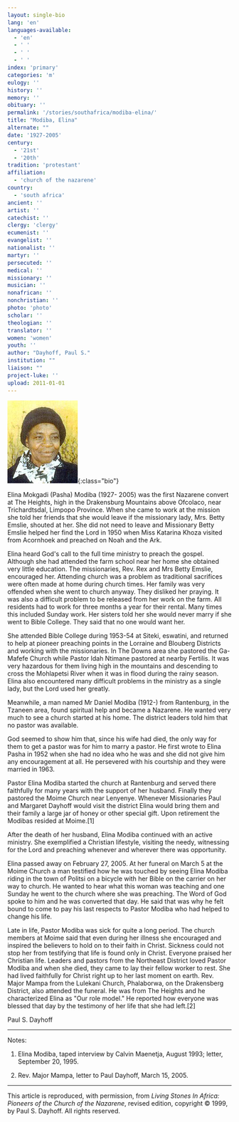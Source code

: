 ```yaml
---
layout: single-bio
lang: 'en'
languages-available:
  - 'en'
  - ' '
  - ' '
  - ' '
index: 'primary'
categories: 'm'
eulogy: ''
history: ''
memory: ''
obituary: ''
permalink: '/stories/southafrica/modiba-elina/'
title: "Modiba, Elina"
alternate: ""
date: '1927-2005'
century:
  - '21st'
  - '20th'
tradition: 'protestant'
affiliation:
  - 'church of the nazarene'
country:
  - 'south africa'
ancient: ''
artist: ''
catechist: ''
clergy: 'clergy'
ecumenist: ''
evangelist: ''
nationalist: ''
martyr: ''
persecuted: ''
medical: ''
missionary: ''
musician: ''
nonafrican: ''
nonchristian: ''
photo: 'photo'
scholar: ''
theologian: ''
translator: ''
women: 'women'
youth: ''
author: "Dayhoff, Paul S."
institution: ""
liaison: ""
project-luke: ''
upload: 2011-01-01
---
```


![Elina Modiba](/images/bio-pics/southafrica/modiba-elina/modiba_elina.jpg){:class="bio"}

Elina Mokgadi (Pasha) Modiba (1927- 2005) was the first Nazarene convert at The Heights, high in the Drakensburg Mountains above Ofcolaco, near Trichardtsdal, Limpopo Province.  When she came to work at the mission she told her friends that she would leave if the missionary lady, Mrs. Betty Emslie, shouted at her.  She did not need to leave and Missionary Betty Emslie helped her find the Lord in 1950 when Miss Katarina Khoza visited from Acornhoek and preached on Noah and the Ark.

Elina heard God's call to the full time ministry to preach the gospel.  Although she had attended the farm school near her home she obtained very little education.  The missionaries, Rev. Rex and Mrs Betty Emslie, encouraged her.  Attending church was a problem as traditional sacrifices were often made at home during church times.  Her family was very offended when she went to church anyway.  They disliked her praying.  It was also a difficult problem to be released from her work on the farm.  All residents had to work for three months a year for their rental.  Many times this included Sunday work.  Her sisters told her she would never marry if she went to Bible College.  They said that no one would want her.

She attended Bible College during 1953-54 at Siteki, eswatini, and returned to help at pioneer preaching points in the Lorraine and Blouberg Districts and working with the missionaries. In The Downs area she pastored the Ga-Mafefe Church while Pastor Idah Ntimane pastored at nearby Fertilis. It was very hazardous for them living high in the mountains and descending to cross the Mohlapetsi River when it was in flood during the rainy season.  Elina also encountered many difficult problems in the ministry as a single lady, but the Lord used her greatly.

Meanwhile, a man named Mr Daniel Modiba (1912-) from Rantenburg, in the Tzaneen area, found spiritual help and became a Nazarene.  He wanted very much to see a church started at his home.  The district leaders told him that no pastor was available.

God seemed to show him that, since his wife had died, the only way for them to get a pastor was for him to marry a pastor.  He first wrote to Elina Pasha in 1952 when she had no idea who he was and she did not give him any encouragement at all.  He persevered with his courtship and they were married in 1963.

Pastor Elina Modiba started the church at Rantenburg and served there faithfully for many years with the support of her husband.  Finally they pastored the Moime Church near Lenyenye. Whenever Missionaries Paul and Margaret Dayhoff would visit the district Elina would bring them and their family a large jar of honey or other special gift.  Upon retirement the Modibas resided at Moime.[1]

After the death of her husband, Elina Modiba continued with an active ministry.  She exemplified a Christian lifestyle, visiting the needy, witnessing for the Lord and preaching whenever and wherever there was opportunity.

Elina passed away on February 27, 2005.  At her funeral on March 5 at the Moime Church a man testified how he was touched by seeing Elina Modiba riding in the town of Politsi on a bicycle with her Bible on the carrier on her way to church.  He wanted to hear what this woman was teaching and one Sunday he went to the church where she was preaching.  The Word of God spoke to him and he was converted that day.  He said that was why he felt bound to come to pay his last respects to Pastor Modiba who had helped to change his life.

Late in life, Pastor Modiba was sick for quite a long period.  The church members at Moime said that even during her illness she encouraged and inspired the believers to hold on to their faith in Christ.  Sickness could not stop her from testifying that life is found only in Christ.  Everyone praised her Christian life.  Leaders and pastors from the Northeast District loved Pastor Modiba and when she died, they came to lay their fellow worker to rest.   She had lived faithfully for Christ right up to her last moment on earth.  Rev. Major Mampa from the Lulekani Church, Phalaborwa, on the Drakensberg District, also attended the funeral.  He was from The Heights and he characterized Elina as "Our role model."  He reported how everyone was blessed that day by the testimony of her life that she had left.[2]

Paul S. Dayhoff

---

Notes:

1.   Elina Modiba, taped interview by Calvin Maenetja, August 1993;  letter, September 20, 1995.

2. Rev. Major Mampa, letter to Paul Dayhoff,  March 15, 2005.

---

This article is reproduced, with permission, from *Living Stones In Africa: Pioneers of the Church of the Nazarene*, revised edition, copyright &copy; 1999, by Paul S. Dayhoff.  All rights reserved.
